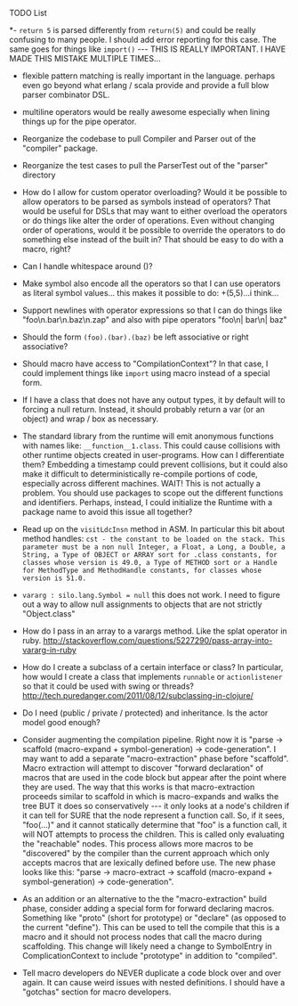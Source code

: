 
TODO List

*- `return 5` is parsed differently from `return(5)` and could be really confusing to many people. I should add error reporting for this case. The same goes for things like `import()` --- THIS IS REALLY IMPORTANT. I HAVE MADE THIS MISTAKE MULTIPLE TIMES...

- flexible pattern matching is really important in the language. perhaps even go beyond what erlang / scala provide and provide a full blow parser combinator DSL.

- multiline operators would be really awesome especially when lining things up for the pipe operator.

- Reorganize the codebase to pull Compiler and Parser out of the "compiler" package.
- Reorganize the test cases to pull the ParserTest out of the "parser" directory

- How do I allow for custom operator overloading? Would it be possible to allow operators to be parsed as symbols instead of operators? That would be useful for DSLs that may want to either overload the operators or do things like alter the order of operations. Even without changing order of operations, would it be possible to override the operators to do something else instead of the built in? That should be easy to do with a macro, right?

- Can I handle whitespace around ()?
- Make symbol also encode all the operators so that I can use operators as literal symbol values... this makes it possible to do: +(5,5)...i think...
- Support newlines with operator expressions so that I can do things like "foo\n.bar\n.baz\n.zap" and also with pipe operators "foo\n| bar\n| baz"

- Should the form `(foo).(bar).(baz)` be left associative or right associative?

- Should macro have access to "CompilationContext"? In that case, I could implement things like `import` using macro instead of a special form.

- If I have a class that does not have any output types, it by default will to forcing a null return. Instead, it should probably return a var (or an object) and wrap / box as necessary.

- The standard library from the runtime will emit anonymous functions with names like: `__function__1.class`. This could cause collisions with other runtime objects created in user-programs. How can I differentiate them? Embedding a timestamp could prevent collisions, but it could also make it difficult to deterministically re-compile portions of code, especially across different machines. WAIT! This is not actually a problem. You should use packages to scope out the different functions and identifiers. Perhaps, instead, I could initialize the Runtime with a package name to avoid this issue all together?

- Read up on the `visitLdcInsn` method in ASM. In particular this bit about method handles: `cst - the constant to be loaded on the stack. This parameter must be a non null Integer, a Float, a Long, a Double, a String, a Type of OBJECT or ARRAY sort for .class constants, for classes whose version is 49.0, a Type of METHOD sort or a Handle for MethodType and MethodHandle constants, for classes whose version is 51.0.`

- `vararg : silo.lang.Symbol = null` this does not work. I need to figure out a way to allow null assignments to objects that are not strictly "Object.class"

- How do I pass in an array to a varargs method. Like the splat operator in ruby. http://stackoverflow.com/questions/5227290/pass-array-into-vararg-in-ruby

- How do I create a subclass of a certain interface or class? In particular, how would I create a class that implements `runnable` or `actionlistener` so that it could be used with swing or threads? http://tech.puredanger.com/2011/08/12/subclassing-in-clojure/

- Do I need (public / private / protected) and inheritance. Is the actor model good enough?

- Consider augmenting the compilation pipeline. Right now it is "parse -> scaffold (macro-expand + symbol-generation) -> code-generation". I may want to add a separate "macro-extraction" phase before "scaffold". Macro extraction will attempt to discover "forward declaration" of macros that are used in the code block but appear after the point where they are used. The way that this works is that macro-extraction proceeds similar to scaffold in which is macro-expands and walks the tree BUT it does so conservatively --- it only looks at a node's children if it can tell for SURE that the node represent a function call. So, if it sees, "foo(...)" and it cannot statically determine that "foo" is a function call, it will NOT attempts to process the children. This is called only evaluating the "reachable" nodes. This process allows more macros to be "discovered" by the compiler than the current approach which only accepts macros that are lexically defined before use. The new phase looks like this: "parse -> macro-extract -> scaffold (macro-expand + symbol-generation) -> code-generation".

- As an addition or an alternative to the the "macro-extraction" build phase, consider adding a special form for forward declaring macros. Something like "proto" (short for prototype) or "declare" (as opposed to the current "define"). This can be used to tell the compile that this is a macro and it should not process nodes that call the macro during scaffolding. This change will likely need a change to SymbolEntry in ComplicationContext to include "prototype" in addition to "compiled".

- Tell macro developers do NEVER duplicate a code block over and over again. It can cause weird issues with nested definitions. I should have a "gotchas" section for macro developers.

